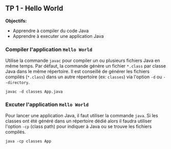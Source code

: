 ## TP 1 - Hello World

**Objectifs:**

* Apprendre à compiler du code Java
* Apprendre à executer une application Java


### Compiler l'application `Hello World`

Utilise la commande `javac` pour compiler un ou plusieurs fichiers Java en même temps.
Par défaut, la commande génère un fichier `*.class` par classe Java dans le même répertoire.
Il est conseillé de générer les fichiers compilés (`*.class`) dans un autre répertoire (ex: `classes`) via l'option `-d` ou `--directory`.

```
javac -d classes App.java
```

### Excuter l'application `Hello World`

Pour lancer une application Java, il faut utiliser la commande `java`. Si les classes ont été généré dans un répertoire dédié alors il faudra utiliser l'option `-cp` (class path) pour indiquer à Java ou se trouve les fichiers compilés.

```
java -cp classes App
```

